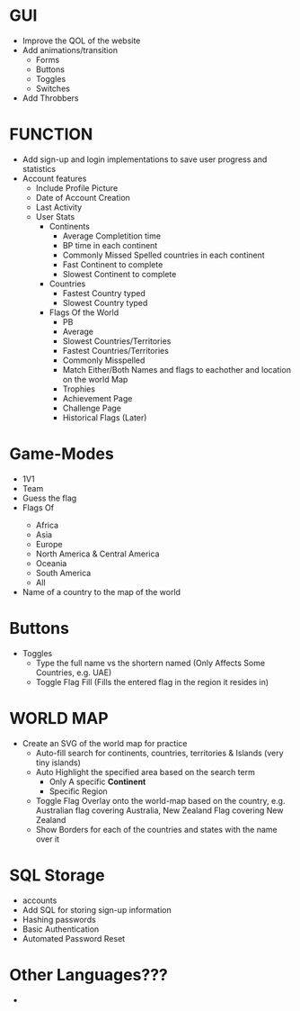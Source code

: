 # GUI
- Improve the QOL of the website
- Add animations/transition
  * Forms
  * Buttons
  * Toggles
  * Switches
- Add Throbbers

# FUNCTION
- Add sign-up and login implementations to save user progress and statistics
- Account features
  * Include Profile Picture
  * Date of Account Creation
  * Last Activity
  * User Stats
    * Continents
      * Average Completition time
      * BP time in each continent
      * Commonly Missed Spelled countries in each continent
      * Fast Continent to complete
      * Slowest Continent to complete
    * Countries
      * Fastest Country typed
      * Slowest Country typed
    * Flags Of the World
      * PB
      * Average
      * Slowest Countries/Territories
      * Fastest Countries/Territories
      * Commonly Misspelled
      * Match Either/Both Names and flags to eachother and location on the world Map
      * Trophies
      * Achievement Page
      * Challenge Page
      * Historical Flags (Later)

# Game-Modes
- 1V1
- Team
- Guess the flag
- Flags Of <Continet>
  * Africa
  * Asia
  * Europe
  * North America & Central America
  * Oceania
  * South America
  * All
- Name of a country to the map of the world

# Buttons
- Toggles
  * Type the full name vs the shortern named (Only Affects Some Countries, e.g. UAE)
  * Toggle Flag Fill (Fills the entered flag in the region it resides in)

# WORLD MAP
- Create an SVG of the world map for practice   
  * Auto-fill search for continents, countries, territories & Islands (very tiny islands)
  * Auto Highlight the specified area based on the search term
    * Only A specific **Continent**
    * Specific Region 
  * Toggle Flag Overlay onto the world-map based on the country, e.g. Australian flag covering Australia, New Zealand Flag covering New Zealand
  * Show Borders for each of the countries and states with the name over it

# SQL Storage
- accounts
- Add SQL for storing sign-up information
- Hashing passwords
- Basic Authentication
- Automated Password Reset 

# Other Languages???
- 